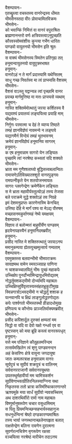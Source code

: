 वैशम्पायनः-  
एतच्छ्रुत्वा वचस्तस्य वानरेन्द्रस्य धीमतः  
भीमसेनस्तदा वीरः प्रोवाचामितविक्रमः  
भीमसेनः-  
को भवान्किं निमित्तं वा वानरं वपुराश्रितः  
ब्राह्मणानन्तरो वर्णः क्षत्रियस्त्वाऽनुपृच्छति  
कौरवस्सोमवंशीयः कुन्त्या गर्भेण धारितः  
पाण्डवो वायुतनयो भीमसेन इति श्रुतः  
वैशम्पायनः-  
स वाक्यं भीमसेनस्य स्मितेन प्रतिगृह्य तत्  
हनूमान्वायुतनयो वायुपुत्रमभाषत  
हनूमान्-  
वानरोऽहं न ते मार्गं प्रदास्यामि यथेप्सितम्  
साधु गच्छ निवर्तस्व मा त्वं प्राप्स्यसि वैशसम्  
भीमसेनः-  
वैशसं वाऽस्तु यद्वान्यन्न त्वां पृच्छामि वानर  
प्रयच्छ मार्गमुत्तिष्ठ मा मत्तः प्राप्स्यसे व्यथाम्  
हनूमान्-  
नास्ति शक्तिर्ममोत्थातुं जरया कर्शितस्य वै  
यद्यवश्यं प्रयातव्यं लङ्घयित्वा प्रयाहि माम्  
भीमसेनः-  
निर्गुणः परमात्मा च देहं ते व्याप्य तिष्ठते  
तमहं ज्ञानविज्ञेयं नावमन्ये न लङ्घये  
यद्यागमैर्न विन्देयं तमहं भूतभावनम्  
क्रमेयं ज्ञानविज्ञेयं हनूमानिव सागरम्  
हनूमान्-  
क एष हनुमान्नाम सागरो येन लङ्घितः  
पृच्छामि त्वां नरश्रेष्ठ कथ्यतां यदि शक्यते  
भीमसेनः-  
भ्राता मम गुणैश्श्लाघ्यो बुद्धिसत्त्वबलान्वितः  
रामायणेऽतिविख्यातश्शूरो वानरपुङ्गवः  
रामपत्नीकृते येन शतयोजनमायतः  
सागरः प्लवगेन्द्रेण क्रमेणैकेन लङ्घितः  
स मे भ्राता महावीर्यस्तुल्योऽहं तस्य तेजसा  
बले पराक्रमे युद्धे शक्तोऽहं तव निग्रहे  
इमं देशमनुप्राप्तः कारणेनास्मि केनचित्  
उत्तिष्ठ देहि मे मार्गं पश्य वा मेऽद्य पौरुषम्  
मच्छासनमकुर्वाणमहं नेष्ये यमक्षयम्  
वैशम्पायनः-  
विज्ञाय तं बलोन्मत्तं बाहुवीर्येण पाण्डवम्  
हृदयेनापहस्यैनं हनूमानिदमब्रवीत्  
हनूमान्-  
प्रसीद नास्ति मे शक्तिरुत्थातुं जरयाऽनघ  
ममानुकम्पया ह्येतत्पुच्छमुत्सार्य गम्यताम्  
वैशम्पायनः-  
एवमुक्तस्स बलवान्भीमो भीमपराक्रमः  
सावज्ञमथ वामेन स्मयञ्जग्राह पाणिना  
न चाशकच्चालयितुं भीमः पुच्छं महाकपेः  
उच्चिक्षेप पुनर्दोर्भ्यामिन्द्रायुधमिवोद्यतम्  
नोद्धर्तुमशकद्भीमो दोर्भ्यामपि महाबलः  
उच्चिक्षिप्सुर्विवृत्तास्यस्संहतभ्रुकुटीमुखः  
स्विन्नगात्रोऽभवद्भीमो न चोद्धर्तुं शशाक ह  
यत्नवानपि च क्षिप्रं लाङ्गूलोद्धरणोद्यतः  
कपेः पार्श्वगतो भीमस्तस्थौ व्रीडादधोमुखः  
प्रणिपत्य च कौन्तेयः प्राञ्जलिर्वाक्यमब्रवीत्  
भीमसेनः-  
प्रसीद कपिशार्दूल दुरुक्तं क्षम्यतां मम  
सिद्धो वा यदि वा देवो यक्षो गन्धर्व एव वा  
पृष्टस्सन् को मया ब्रूहि कस्त्वं वानररूपधृत्  
हनूमान्-  
यत्ते मम परिज्ञाने कौतूहलमरिन्दम  
तत्सर्वमखिलेन त्वं शृणु पाण्डवनन्दन  
अहं केसरिणः क्षेत्रे वायुना जगदायुषा  
जातः कमलपत्राक्ष हनूमान्नाम वानरः  
सूर्यपुत्रं च सुग्रीवं शक्रपुत्रं च वालिनम्  
सर्ववानरराजानौ सर्ववानरयूथपाः  
उपतस्थुर्महावीर्या मम चामित्रकर्शन  
सुग्रीवेणाभवत्प्रीतिरनिलस्याग्निना यथा  
निकृतस्स ततो भ्रात्रा कस्मिंश्चित्कारणान्तरे  
ऋश्यमूके मया सार्धं सुग्रीवो न्यवसच्चिरम्  
अथ दाशरथिर्वीरो रामो नाम महाबलः  
विष्णुर्मानुषरूपेण चचार वसुधामिमाम्  
स पितुः प्रियमन्विच्छन्सहभार्यस्सहानुजः  
सधनुर्धन्विनां श्रेष्ठो दण्डकारण्यमाश्रितः  
तस्य भार्या जनस्थानाच्छलेनापहृता बलात्  
राक्षसेन्द्रेण बलिना रावणेन दुरात्मना  
सुवर्णरत्नचित्रेण मृगरूपेण रक्षसा  
वञ्चयित्वा नरश्रेष्ठं मारीचेन तदाऽनघ  
